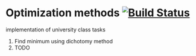 # Optimization methods [![Build Status](https://travis-ci.org/hrsrashid/opt-met.svg?branch=master)](https://travis-ci.org/hrsrashid/opt-met)

implementation of university class tasks

1. Find minimum using dichotomy method
2. TODO
